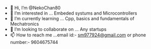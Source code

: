 - 👋 Hi, I’m @NekoChan80
- 👀 I’m interested in ... Embeded systums and Microcontrollers
- 🌱 I’m currently learning ... Cpp, basics and fundamentals of Mechatronics
- 💞️ I’m looking to collaborate on ... Any startups 
- 📫 How to reach me ...email id:-  sm977924@gmail.com or phone number:- 9604675744

<!---
NekoChan80/NekoChan80 is a ✨ special ✨ repository because its `README.md` (this file) appears on your GitHub profile.
You can click the Preview link to take a look at your changes.
--->
